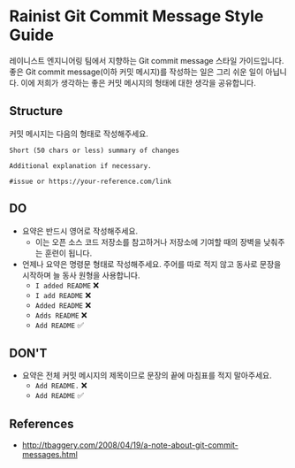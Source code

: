 # Rainist Git Commit Message Style Guide

레이니스트 엔지니어링 팀에서 지향하는 Git commit message 스타일 가이드입니다. 좋은 Git commit message(이하 커밋 메시지)를 작성하는 일은 그리 쉬운 일이 아닙니다. 이에 저희가 생각하는 좋은 커밋 메시지의 형태에 대한 생각을 공유합니다.

## Structure

커밋 메시지는 다음의 형태로 작성해주세요.

```
Short (50 chars or less) summary of changes

Additional explanation if necessary.

#issue or https://your-reference.com/link
```

## DO

- 요약은 반드시 영어로 작성해주세요.
    + 이는 오픈 소스 코드 저장소를 참고하거나 저장소에 기여할 때의 장벽을 낮춰주는 훈련이 됩니다.
- 언제나 요약은 명령문 형태로 작성해주세요. 주어를 따로 적지 않고 동사로 문장을 시작하며 늘 동사 원형을 사용합니다.
    + `I added README` :x:
    + `I add README` :x:
    + `Added README` :x:
    + `Adds README` :x:
    + `Add README` :white_check_mark:

## DON'T

- 요약은 전체 커밋 메시지의 제목이므로 문장의 끝에 마침표를 적지 말아주세요.
    + `Add README.` :x:
    + `Add README` :white_check_mark:

## References

- http://tbaggery.com/2008/04/19/a-note-about-git-commit-messages.html
